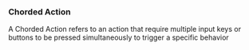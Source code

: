 ### Chorded Action

A Chorded Action refers to an action that require multiple input keys or buttons to be pressed simultaneously to trigger a specific behavior